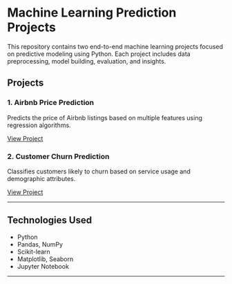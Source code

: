 # Machine Learning Prediction Projects

This repository contains two end-to-end machine learning projects focused on predictive modeling using Python. Each project includes data preprocessing, model building, evaluation, and insights.

##  Projects

### 1. Airbnb Price Prediction
Predicts the price of Airbnb listings based on multiple features using regression algorithms.

 [View Project](./airbnb_price_prediction.md)

### 2. Customer Churn Prediction
Classifies customers likely to churn based on service usage and demographic attributes.

 [View Project](./customer_churn_prediction.md)

---

##  Technologies Used
- Python
- Pandas, NumPy
- Scikit-learn
- Matplotlib, Seaborn
- Jupyter Notebook


---
